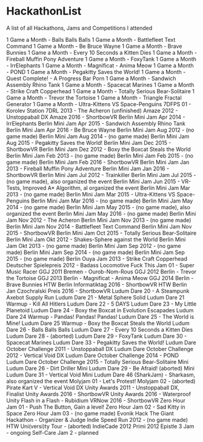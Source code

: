 # HackathonList
A list of all Hackathons, Jams and Competitions I attended

1 Game a Month - Balls Balls Balls
1 Game a Month - Battlefleet Text Command
1 Game a Month - Be Bruce Wayne
1 Game a Month - Brave Bunnies
1 Game a Month - Every 10 Seconds a Kitten Dies
1 Game a Month - Fireball Muffin Pony Adventure
1 Game a Month - FoxyTank
1 Game a Month - IrrElephants
1 Game a Month - Magnificat - Anima Meow
1 Game a Month - POND
1 Game a Month - Pegakitty Saves the World!
1 Game a Month - Quest Complete! - A Progress Bar Porn
1 Game a Month - Sandwich Assembly Rhino Tank
1 Game a Month - Spacecat Marines
1 Game a Month - Strike Craft Copperhead
1 Game a Month - Totally Serious Bear-Solitaire
1 Game a Month - Trevor the Tortoise
1 Game a Month - Triangle Fractal Generator
1 Game a Month - Ultra-Kittens VS Space-Penguins
7DFPS 01 - Korolev Station
7DRL 2013 - The Acheron (unfinished)
Amaze 2012 - Unstoppaball DX
Amaze 2016 - ShortbowVR
Berlin Mini Jam Apr 2014 - IrrElephants
Berlin Mini Jam Apr 2015 - Sandwich Assembly Rhino Tank
Berlin Mini Jam Apr 2016 - Be Bruce Wayne
Berlin Mini Jam Aug 2012 - (no game made)
Berlin Mini Jam Aug 2014 - (no game made)
Berlin Mini Jam Aug 2015 - Pegakitty Saves the World!
Berlin Mini Jam Dec 2015 - ShortbowVR
Berlin Mini Jam Dez 2012 - Boxy the Boxcat Steals the World
Berlin Mini Jam Feb 2013 - (no game made)
Berlin Mini Jam Feb 2015 - (no game made)
Berlin Mini Jam Feb 2016 - ShortbowVR
Berlin Mini Jam Jan 2013 - Fireball Muffin Pony Adventure
Berlin Mini Jam Jan 2016 - ShortbowVR
Berlin Mini Jam Jul 2012 - Trainkiller
Berlin Mini Jam Jul 2015 - (no game made), also organized the event
Berlin Mini Jam Jun 2015 - VR-Tests, Improved A* Algorithm, al organized the event
Berlin Mini Jam Mar 2013 - (no game made)
Berlin Mini Jam Mar 2015 - Ultra-Kittens VS Space-Penguins
Berlin Mini Jam Mar 2016 - (no game made)
Berlin Mini Jam May 2014 - (no game made)
Berlin Mini Jam May 2015 - (no game made), also organized the event
Berlin Mini Jam May 2016 - (no game made)
Berlin Mini Jam Nov 2012 - The Acheron
Berlin Mini Jam Nov 2013 - (no game made)
Berlin Mini Jam Nov 2014 - Battlefleet Text Command
Berlin Mini Jam Nov 2015 - ShortbowVR
Berlin Mini Jam Oct 2015 - Totally Serious Bear-Solitaire
Berlin Mini Jam Okt 2012 - Shakes-Sphere against the World
Berlin Mini Jam Okt 2013 - (no game made)
Berlin Mini Jam Sep 2012 - (no game made)
Berlin Mini Jam Sep 2014 - (no game made)
Berlin Mini Jam Sep 2015 - (no game made)
Berlin Ouya Jam 2013 - Strike Craft Copperhead
Deutscher Spielepreis 2012 - Badass Locomotive
Fuck This Jam 01 - Super Music Racer
GGJ 2011 Bremen - Ourob-Nom-Rous
GGJ 2012 Berlin - Trevor the Tortoise
GGJ 2013 Berlin - Magnificat - Anima Meow
GGJ 2014 Berlin - Brave Bunnies
HTW Berlin Informatiktag 2016 - ShortbowVR
HTW Berlin Jan Czochralski Preis 2016 - ShortbowVR
Ludum Dare 20 - A Steampunk Axebot Supply Run
Ludum Dare 21 - Metal Sphere Solid
Ludum Dare 21 Warmup - Kill All Hitlers
Ludum Dare 22 - 5 DAYS
Ludum Dare 23 - My Little Planetoid
Ludum Dare 24 - Boxy the Boxcat in Evolution Escapades
Ludum Dare 24 Warmup - Pandas! Pandas! Pandas!
Ludum Dare 25 - The World is Mine!
Ludum Dare 25 Warmup - Boxy the Boxcat Steals the World
Ludum Dare 26 - Balls Balls Balls
Ludum Dare 27 - Every 10 Seconds a Kitten Dies
Ludum Dare 28 - (aborted)
Ludum Dare 29 - FoxyTank
Ludum Dare 30 - Spacecat Marines
Ludum Dare 33 - Pegakitty Saves the World!
Ludum Dare October Challenge 2011 - Unstoppaball DX
Ludum Dare October Challenge 2012 - Vertical Void DX
Ludum Dare October Challenge 2014 - POND
Ludum Dare October Challenge 2015 - Totally Serious Bear-Solitaire
Mini Ludum Dare 26            - Dirt Driller
Mini Ludum Dare 29            - Be Afraid! (aborted)
Mini Ludum Dare 31            - Vertical Void
Mini Ludum Dare 46 (SharkJam) - Sharkasm, also organized the event
Molyjam 01 - Let's Protest!
Molyjam 02 - (aborted)
Pirate Kart V - Vertical Void DX
Unity Awards 2011 - Unstoppaball DX, Finalist
Unity Awards 2016 - ShortbowVR
Unity Awards 2016 - Waterproof
Unity Flash in a Flash - Rubidium
VRNow 2016 - ShortbowVR
Zero Hour Jam 01 - Push The Button, Gain a level!
Zero Hour Jam 02 - Sad Kitty in Space
Zero Hour Jam 03 - (no game made)
Evonik Hack The Giant Hackathon - Organizer & Judge
Indie Speed Run 2012 - (no game made)
HTW Uni(versi)ty Tour - (aborted)
IndieCade 2012
Primi 2012
Epistle 3 Jam - ongoing
Self-Care Jam 2 - planned
